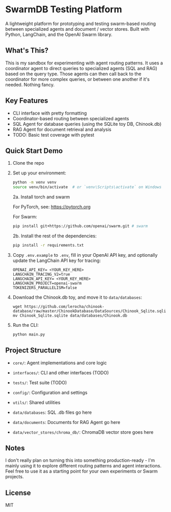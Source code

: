 # SwarmDB Testing Platform

A lightweight platform for prototyping and testing swarm-based routing between specialized agents and document / vector stores. Built with Python, LangChain, and the OpenAI Swarm library.

## What's This?

This is my sandbox for experimenting with agent routing patterns. It uses a coordinator agent to direct queries to specialized agents (SQL and RAG) based on the query type. Those agents can then call back to the coordinator for more complex queries, or between one another if it's needed. Nothing fancy.

## Key Features

- CLI interface with pretty formatting
- Coordinator-based routing between specialized agents
- SQL Agent for database queries (using the SQLite toy DB, Chinook.db)
- RAG Agent for document retrieval and analysis
- TODO: Basic test coverage with pytest

## Quick Start Demo

1. Clone the repo
2. Set up your environment:
   ```bash
   python -m venv venv
   source venv/bin/activate  # or `venv\Scripts\activate` on Windows
   ```

   2a. Install torch and swarm
   
   For PyTorch, see: https://pytorch.org
   
   For Swarm:
   ```bash
   pip install git+https://github.com/openai/swarm.git # swarm
   ```

   2b. Install the rest of the dependencies:
   ```bash
   pip install -r requirements.txt
   ```

4. Copy `.env.example` to `.env`, fill in your OpenAI API key, and optionally update the LangChain API key for tracing:
   ```
   OPENAI_API_KEY= <YOUR_KEY_HERE>
   LANGCHAIN_TRACING_V2=true
   LANGCHAIN_API_KEY= <YOUR_KEY_HERE>
   LANGCHAIN_PROJECT=openai-swarm
   TOKENIZERS_PARALLELISM=false
   ```

5. Download the Chinook.db toy, and move it to `data/databases`:
   ```
   wget https://github.com/lerocha/chinook-database/raw/master/ChinookDatabase/DataSources/Chinook_Sqlite.sqlite
   mv Chinook_Sqlite.sqlite data/databases/Chinook.db
   ```

6. Run the CLI:
   ```bash
   python main.py
   ```

## Project Structure

- `core/`: Agent implementations and core logic
- `interfaces/`: CLI and other interfaces (TODO)
- `tests/`: Test suite (TODO)
- `config/`: Configuration and settings
- `utils/`: Shared utilities

- `data/databases`: SQL .db files go here
- `data/documents`: Documents for RAG Agent go here
- `data/vector_stores/chroma_db/`: ChromaDB vector store goes here

## Notes

I don't really plan on turning this into something production-ready - I'm mainly using it to explore different routing patterns and agent interactions. Feel free to use it as a starting point for your own experiments or Swarm projects.

## License

MIT
